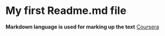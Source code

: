 # My first Readme.md file
**Markdown language is used for marking up the text**
[Coursera](https://www.coursera.org)

